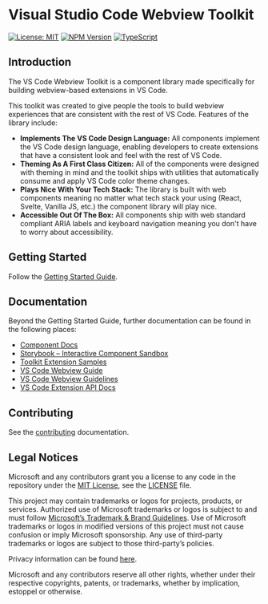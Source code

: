 # Visual Studio Code Webview Toolkit

[![License: MIT](https://img.shields.io/badge/License-MIT-brightgreen)](https://opensource.org/licenses/MIT)
[![NPM Version](https://img.shields.io/badge/npm-v0.5.0-blue)](https://github.com/microsoft/vscode-webview-toolkit)
[![TypeScript](https://img.shields.io/badge/%3C%2F%3E-TypeScript-blue)](https://www.typescriptlang.org/)

## Introduction

The VS Code Webview Toolkit is a component library made specifically for building webview-based extensions in VS Code.

This toolkit was created to give people the tools to build webview experiences that are consistent with the rest of VS Code. Features of the library include:

-   **Implements The VS Code Design Language:** All components implement the VS Code design language, enabling developers to create extensions that have a consistent look and feel with the rest of VS Code.
-   **Theming As A First Class Citizen:** All of the components were designed with theming in mind and the toolkit ships with utilities that automatically consume and apply VS Code color theme changes.
-   **Plays Nice With Your Tech Stack:** The library is built with web components meaning no matter what tech stack your using (React, Svelte, Vanilla JS, etc.) the component library will play nice.
-   **Accessible Out Of The Box:** All components ship with web standard compliant ARIA labels and keyboard navigation meaning you don't have to worry about accessibility.

## Getting Started

Follow the [Getting Started Guide](./docs/getting-started.md).

## Documentation

Beyond the Getting Started Guide, further documentation can be found in the following places:

-   [Component Docs](./docs/components.md)
-   [Storybook – Interactive Component Sandbox](https://microsoft.github.io/vscode-webview-toolkit/)
-   [Toolkit Extension Samples](https://github.com/microsoft/vscode-webview-toolkit-samples)
-   [VS Code Webview Guide](https://code.visualstudio.com/api/extension-guides/webview)
-   [VS Code Webview Guidelines](https://code.visualstudio.com/api/references/extension-guidelines#webviews)
-   [VS Code Extension API Docs](https://code.visualstudio.com/api)

## Contributing

See the [contributing](./CONTRIBUTING.md) documentation.

## Legal Notices

Microsoft and any contributors grant you a license to any code in the repository under the [MIT License](https://opensource.org/licenses/MIT), see the [LICENSE](LICENSE) file.

This project may contain trademarks or logos for projects, products, or services. Authorized use of Microsoft trademarks or logos is subject to and must follow [Microsoft’s Trademark & Brand Guidelines](https://www.microsoft.com/en-us/legal/intellectualproperty/trademarks). Use of Microsoft trademarks or logos in modified versions of this project must not cause confusion or imply Microsoft sponsorship. Any use of third-party trademarks or logos are subject to those third-party’s policies.

Privacy information can be found [here](https://privacy.microsoft.com/en-us/).

Microsoft and any contributors reserve all other rights, whether under their respective copyrights, patents, or trademarks, whether by implication, estoppel or otherwise.

